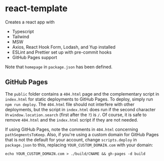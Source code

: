 # react-template

Creates a react app with

- Typescript
- Tailwind
- MSW
- Axios, React Hook Form, Lodash, and Yup installed
- ESLint and Prettier set up with pre-commit hooks
- GitHub Pages support

Note that `homepage` in `package.json` has been defined.

## GitHub Pages

The `public` folder contains a `404.html` page and the complementary script in `index.html` for static deployments to GitHub Pages. To deploy, simply run `npm run deploy`. The `404.html` file should not interfere with other deployments, but the script in `index.html` does run if the second character in `window.location.search` (first after the `?`) is `/`. Of course, it is safe to remove `404.html` and the `index.html` script if they are not needed.

If using GitHub Pages, note the comments in `404.html` concerning `pathSegmentsToKeep`. Also, if you're using a custom domain for GitHub Pages that is not the default for your account, change `scripts.deploy` in `package.json` to this, replacing `YOUR_CUSTOM_DOMAIN.com` with your domain:

```
echo YOUR_CUSTOM_DOMAIN.com > ./build/CNAME && gh-pages -d build
```
